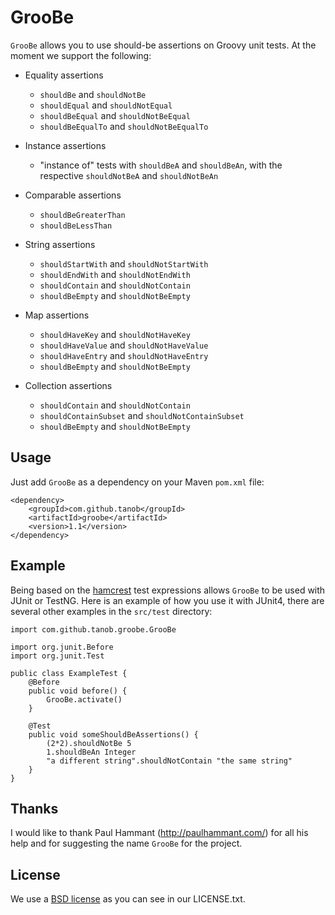 GrooBe
======

`GrooBe` allows you to use should-be assertions on Groovy unit tests. At the moment we support the following:

* Equality assertions
  * `shouldBe` and `shouldNotBe`
  * `shouldEqual` and `shouldNotEqual`
  * `shouldBeEqual` and `shouldNotBeEqual`
  * `shouldBeEqualTo` and `shouldNotBeEqualTo`

* Instance assertions
  * "instance of" tests with `shouldBeA` and `shouldBeAn`, with the respective `shouldNotBeA` and `shouldNotBeAn`

* Comparable assertions
  * `shouldBeGreaterThan`
  * `shouldBeLessThan`

* String assertions
  * `shouldStartWith` and `shouldNotStartWith`
  * `shouldEndWith` and `shouldNotEndWith`
  * `shouldContain` and `shouldNotContain`
  * `shouldBeEmpty` and `shouldNotBeEmpty`

* Map assertions
  * `shouldHaveKey` and `shouldNotHaveKey`
  * `shouldHaveValue` and `shouldNotHaveValue`
  * `shouldHaveEntry` and `shouldNotHaveEntry`
  * `shouldBeEmpty` and `shouldNotBeEmpty`

* Collection assertions
  * `shouldContain` and `shouldNotContain`
  * `shouldContainSubset` and `shouldNotContainSubset`
  * `shouldBeEmpty` and `shouldNotBeEmpty`

Usage
-----

Just add `GrooBe` as a dependency on your Maven `pom.xml` file:

    <dependency>
        <groupId>com.github.tanob</groupId>
        <artifactId>groobe</artifactId>
        <version>1.1</version>
    </dependency>
 
Example
-------

Being based on the [hamcrest](http://code.google.com/p/hamcrest/) test expressions allows `GrooBe` to be used with JUnit or TestNG.
Here is an example of how you use it with JUnit4, there are several other examples in the `src/test` directory:

    import com.github.tanob.groobe.GrooBe

    import org.junit.Before
    import org.junit.Test

    public class ExampleTest {
        @Before
        public void before() {
            GrooBe.activate()
        }

        @Test
        public void someShouldBeAssertions() {
            (2*2).shouldNotBe 5
            1.shouldBeAn Integer
            "a different string".shouldNotContain "the same string"
        }
    }

Thanks
------

I would like to thank Paul Hammant (http://paulhammant.com/) for all his help and for suggesting the name `GrooBe` for the project.

License
-------

We use a [BSD license](http://en.wikipedia.org/wiki/BSD_licenses) as you can see in our LICENSE.txt.


